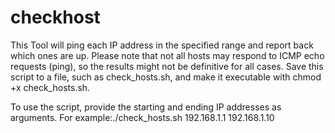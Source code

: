 # checkhost
This Tool will ping each IP address in the specified range and report back which ones are up. Please note that not all hosts may respond to ICMP echo requests (ping), so the results might not be definitive for all cases.
Save this script to a file, such as check_hosts.sh, and make it executable with chmod +x check_hosts.sh.

To use the script, provide the starting and ending IP addresses as arguments. For example:./check_hosts.sh 192.168.1.1 192.168.1.10

